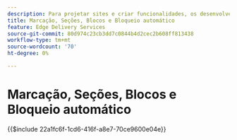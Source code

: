 ```yaml
---
description: Para projetar sites e criar funcionalidades, os desenvolvedores usam a marcação e o DOM renderizados dinamicamente a partir do conteúdo. A marcação e o DOM são construídos de forma a permitir manipulação e estilo flexíveis. Ao mesmo tempo, ele fornece funcionalidade pronta para uso para que o desenvolvedor não tenha que se preocupar com alguns dos aspectos dos sites modernos.
title: Marcação, Seções, Blocos e Bloqueio automático
feature: Edge Delivery Services
source-git-commit: 80d974c23cb3dd7c0844b4d2cec2b608ff813438
workflow-type: tm+mt
source-wordcount: '70'
ht-degree: 0%

---
```


# Marcação, Seções, Blocos e Bloqueio automático

{{$include 22a1fc6f-1cd6-416f-a8e7-70ce9600e04e}}